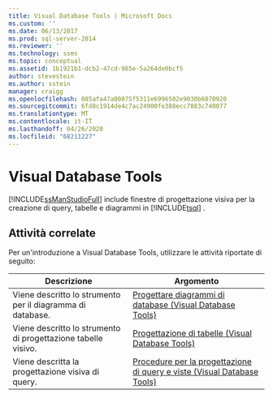 ```yaml
---
title: Visual Database Tools | Microsoft Docs
ms.custom: ''
ms.date: 06/13/2017
ms.prod: sql-server-2014
ms.reviewer: ''
ms.technology: ssms
ms.topic: conceptual
ms.assetid: 1b1921b1-dcb2-47cd-985e-5a264de0bcf5
author: stevestein
ms.author: sstein
manager: craigg
ms.openlocfilehash: 085afa47a00875f5311e6996502e9030b6070920
ms.sourcegitcommit: 6fd8c1914de4c7ac24900fe388ecc7883c740077
ms.translationtype: MT
ms.contentlocale: it-IT
ms.lasthandoff: 04/26/2020
ms.locfileid: "68211227"
---
```

# <a name="visual-database-tools"></a>Visual Database Tools
  [!INCLUDE[ssManStudioFull](../../includes/ssmanstudiofull-md.md)] include finestre di progettazione visiva per la creazione di query, tabelle e diagrammi in [!INCLUDE[tsql](../../includes/tsql-md.md)] .  
  
## <a name="related-tasks"></a>Attività correlate  
 Per un'introduzione a Visual Database Tools, utilizzare le attività riportate di seguito:  
  
|**Descrizione**|**Argomento**|  
|---------------------|---------------|  
|Viene descritto lo strumento per il diagramma di database.|[Progettare diagrammi di database &#40;Visual Database Tools&#41;](design-database-diagrams-visual-database-tools.md)|  
|Viene descritto lo strumento di progettazione tabelle visivo.|[Progettazione di tabelle &#40;Visual Database Tools&#41;](design-tables-visual-database-tools.md)|  
|Viene descritta la progettazione visiva di query.|[Procedure per la progettazione di query e viste &#40;Visual Database Tools&#41;](design-queries-and-views-how-to-topics-visual-database-tools.md)|  
  
  
